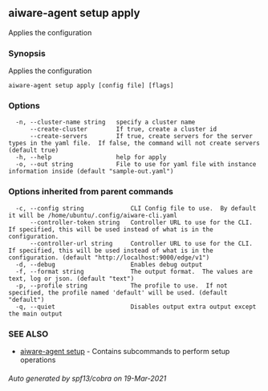 ## aiware-agent setup apply

Applies the configuration

### Synopsis

Applies the configuration

```
aiware-agent setup apply [config file] [flags]
```

### Options

```
  -n, --cluster-name string   specify a cluster name
      --create-cluster        If true, create a cluster id
      --create-servers        If true, create servers for the server types in the yaml file.  If false, the command will not create servers (default true)
  -h, --help                  help for apply
  -o, --out string            File to use for yaml file with instance information inside (default "sample-out.yaml")
```

### Options inherited from parent commands

```
  -c, --config string             CLI Config file to use.  By default it will be /home/ubuntu/.config/aiware-cli.yaml
      --controller-token string   Controller URL to use for the CLI.  If specified, this will be used instead of what is in the configuration.
      --controller-url string     Controller URL to use for the CLI.  If specified, this will be used instead of what is in the configuration. (default "http://localhost:9000/edge/v1")
  -d, --debug                     Enables debug output
  -f, --format string             The output format.  The values are text, log or json. (default "text")
  -p, --profile string            The profile to use.  If not specified, the profile named 'default' will be used. (default "default")
  -q, --quiet                     Disables output extra output except the main output
```

### SEE ALSO

* [aiware-agent setup](/cli/aiware-agent_setup.md)	 - Contains subcommands to perform setup operations

###### Auto generated by spf13/cobra on 19-Mar-2021
